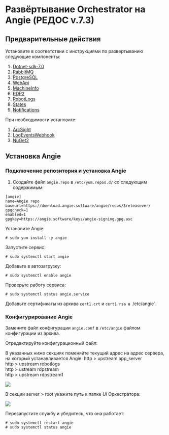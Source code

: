 # Развёртывание Orchestrator на Angie (РЕДОС v.7.3)

## Предварительные действия

Установите в соответствии с инструкциями по развертыванию следующие компоненты:
1.	[Dotnet-sdk-7.0](https://dotnet.microsoft.com/ru-ru/download/dotnet/7.0)
2.	[RabbitMQ](https://docs.primo-rpa.ru/primo-rpa/orchestrator/orchestrator-sys-admin/install/linux/centos/rabbitmq-centos)
3.	[PostgreSQL](https://docs.primo-rpa.ru/primo-rpa/orchestrator/orchestrator-sys-admin/install/linux/centos/postgres-centos)
4.	[WebApi](https://docs.primo-rpa.ru/primo-rpa/orchestrator/orchestrator-sys-admin/install/linux/centos/webapi-centos)
5.	[MachineInfo](https://docs.primo-rpa.ru/primo-rpa/orchestrator/orchestrator-sys-admin/install/linux/centos/machineinfo-centos)
6.	[RDP2](https://docs.primo-rpa.ru/primo-rpa/orchestrator/orchestrator-sys-admin/install/linux/centos/rdp2-centos)
7.	[RobotLogs](https://docs.primo-rpa.ru/primo-rpa/orchestrator/orchestrator-sys-admin/install/linux/centos/robotlogs-centos)
8.	[States](https://docs.primo-rpa.ru/primo-rpa/orchestrator/orchestrator-sys-admin/install/linux/centos/states-centos)
9.	[Notifications](https://docs.primo-rpa.ru/primo-rpa/orchestrator/orchestrator-sys-admin/install/linux/centos/notifications-centos)

При необходимости установите:
1.	[ArcSight](https://docs.primo-rpa.ru/primo-rpa/orchestrator/orchestrator-sys-admin/install/linux/additional-components-linux/arcsight-linux-centos)
2.	[LogEventsWebhook](https://docs.primo-rpa.ru/primo-rpa/orchestrator/orchestrator-sys-admin/install/linux/additional-components-linux/logeventswebhook-linux-centos)
3.	[NuGet2](https://docs.primo-rpa.ru/primo-rpa/orchestrator/orchestrator-sys-admin/install/linux/additional-components-linux/nuget2-linux-centos)

## Установка Angie

### Подключение репозитория и установка Angie

1. Создайте файл `angie.repo` в `/etc/yum.repos.d/` со следующим содержимым:
```
[angie]
name=Angie repo
baseurl=https://download.angie.software/angie/redos/$releasever/
gpgcheck=1
enabled=1
gpgkey=https://angie.software/keys/angie-signing.gpg.asc
```
   
Установите Angie:
```
# sudo yum install -y angie
```
Запустите сервис:
```
# sudo systemctl start angie
```
Добавьте в автозагрузку:
```
# sudo systemctl enable angie
```
Проверьте работу сервиса:
```
# sudo systemctl status angie.service
```

Добавьте сертификаты из архива `cert1.crt` и `cert1.rsa в `/etc/angie`.

### Конфигурирование Angie

Замените файл конфигурации `angie.conf` в `/etc/angie` файлом конфигурации из архива.

Отредактируйте конфигурационный файл:

В указанных ниже секциях поменяйте текущий адрес на адрес сервера, на который устанавливается Angie:
http > upstream app_server  
http > upstream robotlogs  
http > ustream rdpstream  
http > upstream rdpstream1  

![](../../../../orchestrator-new/resources/install/linux/redos/angie-redos1.PNG)

В секции server > root укажите путь к папке *UI* Оркестратора:

![](../../../../orchestrator-new/resources/install/linux/redos/angie-redos2.PNG)

Перезапустите службу и убедитесь, что она работает:
```
# sudo systemctl restart angie
# sudo systemctl status angie
```
